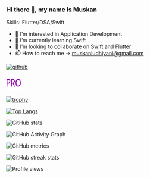 
<!---
MuskanLudhiyani/MuskanLudhiyani is a ✨ special ✨ repository because its `README.md` (this file) appears on your GitHub profile.
You can click the Preview link to take a look at your changes.
--->
### Hi there 👋, my name is Muskan

Skills: Flutter/DSA/Swift

- 👀 I’m interested in Application Development
- 🌱 I’m currently learning Swift
- 💞️ I’m looking to collaborate on Swift and Flutter
- 📫 How to reach me -> muskanludhiyani@gmail.com


[<img src='https://cdn.jsdelivr.net/npm/simple-icons@3.0.1/icons/github.svg' alt='github' height='40'>](https://github.com/MuskanLudhiyani)  

<a href='https://github.com/pricing'><img src='https://raw.githubusercontent.com/acervenky/animated-github-badges/master/assets/pro.gif' width='40' height='40'></a> 

[![trophy](https://github-profile-trophy.vercel.app/?username=MuskanLudhiyani)](https://github.com/ryo-ma/github-profile-trophy)

[![Top Langs](https://github-readme-stats.vercel.app/api/top-langs/?username=MuskanLudhiyani)](https://github.com/anuraghazra/github-readme-stats)

![GitHub stats](https://github-readme-stats.vercel.app/api?username=MuskanLudhiyani&show_icons=true&count_private=true)  

![GitHub Activity Graph](https://activity-graph.herokuapp.com/graph?username=MuskanLudhiyani)  

![GitHub metrics](https://metrics.lecoq.io/MuskanLudhiyani)  

![GitHub streak stats](https://github-readme-streak-stats.herokuapp.com/?user=MuskanLudhiyani)  

![Profile views](https://gpvc.arturio.dev/MuskanLudhiyani)  
